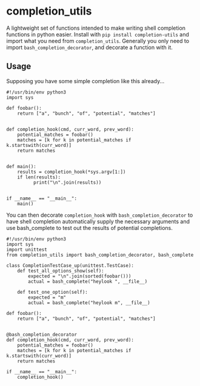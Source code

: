 # completion_utils

A lightweight set of functions intended to make writing shell completion functions in python easier. Install with `pip install completion-utils` and import what you need from `completion_utils`. Generally you only need to import `bash_completion_decorator`, and decorate a function with it.

## Usage
Supposing you have some simple completion like this already...
```
#!/usr/bin/env python3
import sys

def foobar():
    return ["a", "bunch", "of", "potential", "matches"]


def completion_hook(cmd, curr_word, prev_word):
    potential_matches = foobar()
    matches = [k for k in potential_matches if k.startswith(curr_word)]
    return matches


def main():
    results = completion_hook(*sys.argv[1:])
    if len(results):
          print("\n".join(results))


if __name__ == "__main__":
    main()
```

You can then decorate `completion_hook` with `bash_completion_decorator` to have shell completion automatically supply the necessary arguments and use bash_complete to test out the results of potential completions.
```
#!/usr/bin/env python3
import sys
import unittest
from completion_utils import bash_completion_decorator, bash_complete

class CompletionTestCase_up(unittest.TestCase):
    def test_all_options_show(self):
        expected = "\n".join(sorted(foobar()))
        actual = bash_complete("heylook ", __file__)

    def test_one_option(self):
        expected = "m"
        actual = bash_complete("heylook m", __file__)

def foobar():
    return ["a", "bunch", "of", "potential", "matches"]


@bash_completion_decorator
def completion_hook(cmd, curr_word, prev_word):
    potential_matches = foobar()
    matches = [k for k in potential_matches if k.startswith(curr_word)]
    return matches

if __name__ == "__main__":
    completion_hook()
```
